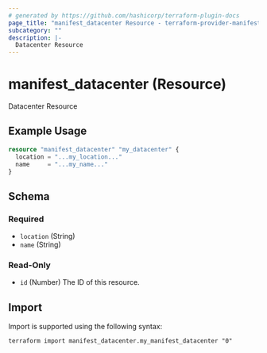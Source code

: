 ```yaml
---
# generated by https://github.com/hashicorp/terraform-plugin-docs
page_title: "manifest_datacenter Resource - terraform-provider-manifest"
subcategory: ""
description: |-
  Datacenter Resource
---
```


# manifest_datacenter (Resource)

Datacenter Resource

## Example Usage

```terraform
resource "manifest_datacenter" "my_datacenter" {
  location = "...my_location..."
  name     = "...my_name..."
}
```

<!-- schema generated by tfplugindocs -->
## Schema

### Required

- `location` (String)
- `name` (String)

### Read-Only

- `id` (Number) The ID of this resource.

## Import

Import is supported using the following syntax:

```shell
terraform import manifest_datacenter.my_manifest_datacenter "0"
```
